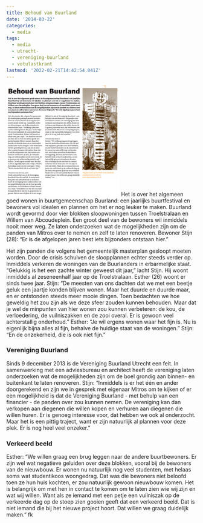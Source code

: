 ```yaml
---
title: Behoud van Buurland
date: '2014-03-22'
categories:
  - media
tags:
  - media
  - utrecht-
  - vereniging-buurland
  - votulastkrant
lastmod: '2022-02-21T14:42:54.041Z'
---
```


[![Votulastkrant april 2014](images/Votulastkrant-april-2014-300x293.png)](images/Votulastkrant-april-2014.png)
Het is over het algemeen goed wonen in buurtgemeenschap Buurland: een jaarlijks buurtfestival en bewoners vol idealen en plannen om het er nog leuker te maken. Buurland wordt gevormd door vier blokken sloopwoningen tussen Troelstralaan en Willem van Abcoudeplein. Een groot deel van de bewoners wil inmiddels nooit meer weg. Ze laten onderzoeken wat de mogelijkheden zijn om de panden van Mitros over te nemen en zelf te laten renoveren. Bewoner Stijn (28): “Er is de afgelopen jaren best iets bijzonders ontstaan hier.” 

Het zijn panden die volgens het gemeentelijk masterplan gesloopt moeten worden. Door de crisis schuiven de sloopplannen echter steeds verder op. Inmiddels verkeren de woningen van de Buurlanders in erbarmelijke staat. “Gelukkig is het een zachte winter geweest dit jaar,” lacht Stijn. Hij woont inmiddels al zeseneenhalf jaar op de Troelstralaan. Esther (26) woont er sinds twee jaar. Stijn: “De meesten van ons dachten dat we met een beetje geluk een jaartje konden blijven wonen. Maar het duurde en duurde maar, en er ontstonden steeds meer mooie dingen. Toen bedachten we hoe geweldig het zou zijn als we deze sfeer zouden kunnen behouden. Maar dat je wel de minpunten van hier wonen zou kunnen verbeteren: de kou, de verloedering, de vuilniszakken en de zooi overal. Er is gewoon veel achterstallig onderhoud.” Esther: “Je wil ergens wonen waar het fijn is. Nu is eigenlijk bijna alles al fijn, behalve de huidige staat van de woningen.” Stijn: “En de onzekerheid, die is ook niet fijn.”

### Vereniging Buurland

Sinds 9 december 2013 is de Vereniging Buurland Utrecht een feit. In samenwerking met een adviesbureau en architect heeft de vereniging laten onderzoeken wat de mogelijkheden zijn om de boel grondig aan binnen- en buitenkant te laten renoveren. Stijn: “Inmiddels is er het één en ander doorgerekend en zijn we in gesprek met eigenaar Mitros om te kijken of er een mogelijkheid is dat de Vereniging Buurland - met behulp van een financier - de panden over zou kunnen nemen. De vereniging kan dan verkopen aan diegenen die willen kopen en verhuren aan diegenen die willen huren. Er is genoeg interesse voor, dat hebben we ook al onderzocht. Maar het is een pittig traject, want er zijn natuurlijk al plannen voor deze plek. Er is nog heel veel onzeker.”

### Verkeerd beeld

Esther: “We willen graag een brug leggen naar de andere buurtbewoners. Er zijn wel wat negatieve geluiden over deze blokken, vooral bij de bewoners van de nieuwbouw. Er wonen nu natuurlijk nog veel studenten, met helaas soms wat studentikoos woongedrag. Dat was die bewoners niet beloofd toen ze hun huis kochten, er zou natuurlijk gewoon nieuwbouw komen. Het is belangrijk om met hen in contact te komen om te laten zien wie wij zijn en wat wij willen. Want als ze iemand met een petje een vuilniszak op de verkeerde dag op de stoep zien gooien geeft dat een verkeerd beeld. Dat is niet iemand die bij het nieuwe project hoort. Dat willen we graag duidelijk maken.” fk

